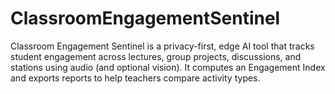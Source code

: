 # ClassroomEngagementSentinel
Classroom Engagement Sentinel is a privacy-first, edge AI tool that tracks student engagement across lectures, group projects, discussions, and stations using audio (and optional vision). It computes an Engagement Index and exports reports to help teachers compare activity types.
